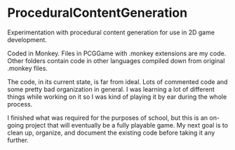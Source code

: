 # ProceduralContentGeneration
Experimentation with procedural content generation for use in 2D game development.

Coded in Monkey. Files in PCGGame with .monkey extensions are my code. Other folders contain code in other languages compiled down from original .monkey files.

The code, in its current state, is far from ideal. Lots of commented code and some pretty bad organization in general. I was learning a lot of different things while working on it so I was kind of playing it by ear during the whole process.

I finished what was required for the purposes of school, but this is an on-going project that will eventually be a fully playable game. My next goal is to clean up, organize, and document the existing code before taking it any further.
